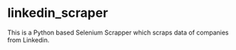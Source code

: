 # linkedin_scraper
This is a Python based Selenium Scrapper which scraps data of companies from Linkedin.
